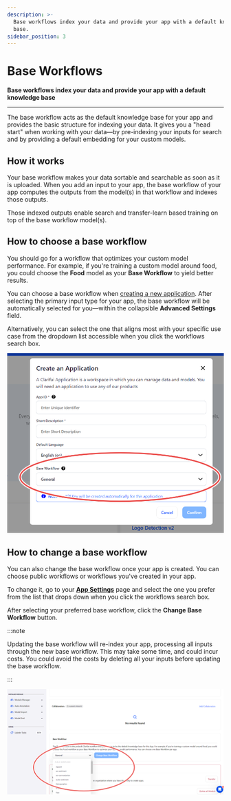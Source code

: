 ```yaml
---
description: >-
  Base workflows index your data and provide your app with a default knowledge
  base.
sidebar_position: 3
---
```


# Base Workflows

**Base workflows index your data and provide your app with a default knowledge base**
<hr />

The base workflow acts as the default knowledge base for your app and provides the basic structure for indexing your data. It gives you a "head start" when working with your data—by pre-indexing your inputs for search and by providing a default embedding for your custom models.

## How it works

Your base workflow makes your data sortable and searchable as soon as it is uploaded. When you add an input to your app, the base workflow of your app computes the outputs from the model(s) in that workflow and indexes those outputs.

Those indexed outputs enable search and transfer-learn based training on top of the base workflow model(s).

## How to choose a base workflow

You should go for a workflow that optimizes your custom model performance. For example, if you're training a custom model around food, you could choose the **Food** model as your **Base Workflow** to yield better results.

You can choose a base workflow when [creating a new application](https://docs.clarifai.com/clarifai-basics/applications/create-an-application/). After selecting the primary input type for your app, the base workflow will be automatically selected for you—within the collapsible **Advanced Settings** field. 

Alternatively, you can select the one that aligns most with your specific use case from the dropdown list accessible when you click the workflows search box.

![choose base workflow](/img/community_2/base_workflow_choose.png)

## How to change a base workflow

You can also change the base workflow once your app is created. You can choose public workflows or workflows you've created in your app. 

To change it, go to your [**App Settings**](https://docs.clarifai.com/clarifai-basics/applications/application-settings#base-workflow) page and select the one you prefer from the list that drops down when you click the workflows search box. 

After selecting your preferred base workflow, click the **Change Base Workflow** button.

:::note

Updating the base workflow will re-index your app, processing all inputs through the new base workflow. This may take some time, and could incur costs. You could avoid the costs by deleting all your inputs before updating the base workflow.

:::

![change base workflow](/img/community_2/base_workflow_change.png)



